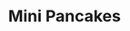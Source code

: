 ---
title: "Mini Pancakes"
price: "4€ à 6€"
description: "Mini pancakes avec différentes garnitures : Nutella, Nutella banana, Tutti Frutti, Nuts."
image: "/uploads/mini-pancakes.jpg"
image_alt: "Mini pancakes"
---